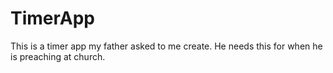 # TimerApp
This is a timer app my father asked to me create. He needs this for when he is preaching at church. 
